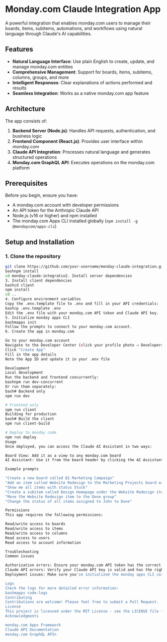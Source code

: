 # Monday.com Claude Integration App

A powerful integration that enables monday.com users to manage their boards, items, subitems, automations, and workflows using natural language through Claude's AI capabilities.

## Features

- **Natural Language Interface**: Use plain English to create, update, and manage monday.com entities
- **Comprehensive Management**: Support for boards, items, subitems, columns, groups, and more
- **Intelligent Responses**: Clear explanations of actions performed and results
- **Seamless Integration**: Works as a native monday.com app feature

## Architecture

The app consists of:

1. **Backend Server (Node.js)**: Handles API requests, authentication, and business logic
2. **Frontend Component (React.js)**: Provides user interface within monday.com
3. **Claude API Integration**: Processes natural language and generates structured operations
4. **Monday.com GraphQL API**: Executes operations on the monday.com platform

## Prerequisites

Before you begin, ensure you have:

- A monday.com account with developer permissions
- An API token for the Anthropic Claude API
- Node.js (v16 or higher) and npm installed
- The monday.com Apps CLI installed globally (`npm install -g @mondaycom/apps-cli`)

## Setup and Installation

### 1. Clone the repository

```bash
git clone https://github.com/your-username/monday-claude-integration.git
bashnpm install
cd monday-claude-integratio2. Install server dependencies
3. Install client dependencies
bashcd client
npm install
cd ..
4. Configure environment variables
Copy the .env.template file to .env and fill in your API credentials:
bashcp .env.template .env
Edit the .env file with your monday.com API token and Claude API key.
5. Initialize monday apps CLI
bashmapps init
Follow the prompts to connect to your monday.com account.
6. Create the app in monday.com

Go to your monday.com account
Navigate to the Developer Center (click your profile photo → Developers)
Click "Create App"
Fill in the app details
Note the App ID and update it in your .env file

Development
Local development
Run the backend and frontend concurrently:
bashnpm run dev-concurrent
Or run them separately:
bash# Backend only
npm run dev

# Frontend only
npm run client
Building for production
bash# Build the client
npm run client-build

# Deploy to monday code
npm run deploy
Usage
Once deployed, you can access the Claude AI Assistant in two ways:

Board View: Add it as a view to any monday.com board
AI Assistant: Use it from the board header by clicking the AI Assistant button

Example prompts

"Create a new board called Q1 Marketing Campaign"
"Add an item called Website Redesign to the Marketing Projects board with a status of In Progress"
"Show me all items with status Stuck"
"Create a subitem called Design Homepage under the Website Redesign item"
"Move the Website Redesign item to the Done group"
"Change the status of all items assigned to John to Done"

Permissions
This app requires the following permissions:

Read/write access to boards
Read/write access to items
Read/write access to columns
Read access to users
Read access to account information

Troubleshooting
Common issues

Authorization errors: Ensure your monday.com API token has the correct permissions
Claude API errors: Verify your Claude API key is valid and has the right model access
Deployment issues: Make sure you've initialized the monday apps CLI correctly

Logs
Check the logs for more detailed error information:
bashmapps code:logs
Contributing
Contributions are welcome! Please feel free to submit a Pull Request.
License
This project is licensed under the MIT License - see the LICENSE file for details.
Acknowledgments

monday.com Apps Framework
Claude API Documentation
monday.com GraphQL APIn